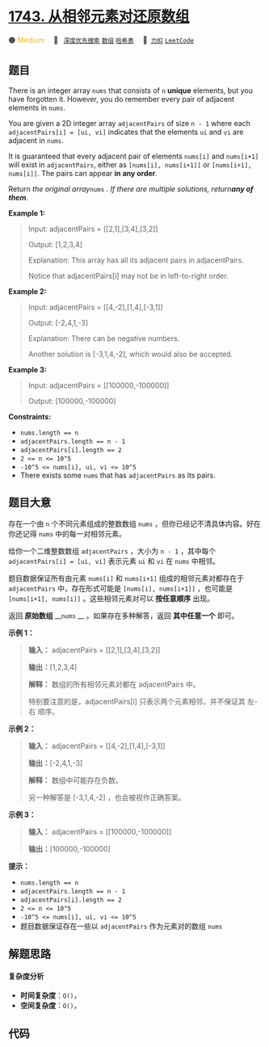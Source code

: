 # [1743. 从相邻元素对还原数组](https://2xiao.github.io/leetcode-js/problem/1743.html)

🟠 <font color=#ffb800>Medium</font>&emsp; 🔖&ensp; [`深度优先搜索`](/tag/depth-first-search.md) [`数组`](/tag/array.md) [`哈希表`](/tag/hash-table.md)&emsp; 🔗&ensp;[`力扣`](https://leetcode.cn/problems/restore-the-array-from-adjacent-pairs) [`LeetCode`](https://leetcode.com/problems/restore-the-array-from-adjacent-pairs)

## 题目

There is an integer array `nums` that consists of `n` **unique** elements, but
you have forgotten it. However, you do remember every pair of adjacent
elements in `nums`.

You are given a 2D integer array `adjacentPairs` of size `n - 1` where each
`adjacentPairs[i] = [ui, vi]` indicates that the elements `ui` and `vi` are
adjacent in `nums`.

It is guaranteed that every adjacent pair of elements `nums[i]` and
`nums[i+1]` will exist in `adjacentPairs`, either as `[nums[i], nums[i+1]]` or
`[nums[i+1], nums[i]]`. The pairs can appear **in any order**.

Return _the original array_`nums` _. If there are multiple solutions,
return**any of them**_.



**Example 1:**

> Input: adjacentPairs = [[2,1],[3,4],[3,2]]
> 
> Output: [1,2,3,4]
> 
> Explanation: This array has all its adjacent pairs in adjacentPairs.
> 
> Notice that adjacentPairs[i] may not be in left-to-right order.

**Example 2:**

> Input: adjacentPairs = [[4,-2],[1,4],[-3,1]]
> 
> Output: [-2,4,1,-3]
> 
> Explanation: There can be negative numbers.
> 
> Another solution is [-3,1,4,-2], which would also be accepted.

**Example 3:**

> Input: adjacentPairs = [[100000,-100000]]
> 
> Output: [100000,-100000]

**Constraints:**

  * `nums.length == n`
  * `adjacentPairs.length == n - 1`
  * `adjacentPairs[i].length == 2`
  * `2 <= n <= 10^5`
  * `-10^5 <= nums[i], ui, vi <= 10^5`
  * There exists some `nums` that has `adjacentPairs` as its pairs.


## 题目大意

存在一个由 `n` 个不同元素组成的整数数组 `nums` ，但你已经记不清具体内容。好在你还记得 `nums` 中的每一对相邻元素。

给你一个二维整数数组 `adjacentPairs` ，大小为 `n - 1` ，其中每个 `adjacentPairs[i] = [ui, vi]`
表示元素 `ui` 和 `vi` 在 `nums` 中相邻。

题目数据保证所有由元素 `nums[i]` 和 `nums[i+1]` 组成的相邻元素对都存在于 `adjacentPairs` 中，存在形式可能是
`[nums[i], nums[i+1]]` ，也可能是 `[nums[i+1], nums[i]]` 。这些相邻元素对可以 **按任意顺序** 出现。

返回 **原始数组** __`nums` __ 。如果存在多种解答，返回 **其中任意一个** 即可。

**示例 1：**

> 
> 
> 
> 
> 
> **输入：** adjacentPairs = [[2,1],[3,4],[3,2]]
> 
> **输出：**[1,2,3,4]
> 
> **解释：** 数组的所有相邻元素对都在 adjacentPairs 中。
> 
> 特别要注意的是，adjacentPairs[i] 只表示两个元素相邻，并不保证其 左-右 顺序。
> 
> 

**示例 2：**

> 
> 
> 
> 
> 
> **输入：** adjacentPairs = [[4,-2],[1,4],[-3,1]]
> 
> **输出：**[-2,4,1,-3]
> 
> **解释：** 数组中可能存在负数。
> 
> 另一种解答是 [-3,1,4,-2] ，也会被视作正确答案。
> 
> 

**示例 3：**

> 
> 
> 
> 
> 
> **输入：** adjacentPairs = [[100000,-100000]]
> 
> **输出：**[100000,-100000]
> 
> 

**提示：**

  * `nums.length == n`
  * `adjacentPairs.length == n - 1`
  * `adjacentPairs[i].length == 2`
  * `2 <= n <= 10^5`
  * `-10^5 <= nums[i], ui, vi <= 10^5`
  * 题目数据保证存在一些以 `adjacentPairs` 作为元素对的数组 `nums`


## 解题思路

#### 复杂度分析

- **时间复杂度**：`O()`，
- **空间复杂度**：`O()`，

## 代码

```javascript

```